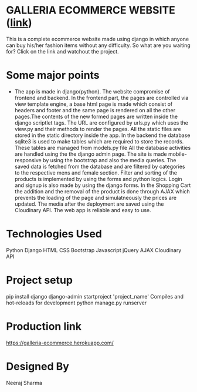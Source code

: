 # GALLERIA ECOMMERCE WEBSITE ([link](https://galleria-ecommerce.herokuapp.com/))
This is a complete ecommerce website made using django in which anyone can buy his/her fashion items without any difficulty. So what are you waiting for? Click on the link and watchout the project.

# Some major points
* The app is made in django(python). The website compromise of frontend and backend.
In the frontend part, the pages are controlled via view template engine, a base html page is made which consist of headers and footer and the same page is rendered on all the other pages.The contents of the new formed pages are written inside the django scriptlet tags.
The URL are configured by urls.py which uses the view.py and their methods to render the pages.
All the static files are stored in the static directory inside the app.
In the backend the database sqlite3 is used to make tables which are required to store the records. These tables are managed from models.py file
All the database activities are handled using the the django admin page.
The site is made mobile-responsive by using the bootstrap and also the media queries.
The saved data is fetched from the database and are filtered by categories to the respective mens and female section.
Filter and sorting of the products is implemented by using the forms and python logics.
Login and signup is also made by using the django forms.
In the Shopping Cart the addition and the removal of the product is done through AJAX which prevents the loading of the page and simulatneously the prices are updated.
The media after the deployment are saved using the Cloudinary API.
The web app is reliable and easy to use.
# Technologies Used
Python
Django
HTML
CSS
Bootstrap
Javascript
jQuery
AJAX
Cloudinary API
# Project setup
pip install django
django-admin startproject 'project_name'
Compiles and hot-reloads for development
python manage.py runserver
# Production link
https://galleria-ecommerce.herokuapp.com/

# Designed By
Neeraj Sharma
